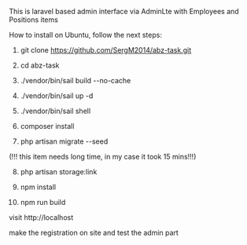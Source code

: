 This is laravel based admin interface via AdminLte with Employees and Positions items

How to install on Ubuntu, follow the next steps:

1) git clone https://github.com/SergM2014/abz-task.git

2) cd abz-task

3) ./vendor/bin/sail build --no-cache 

4) ./vendor/bin/sail up -d

5) ./vendor/bin/sail shell

6) composer install

7) php artisan migrate --seed

(!!! this item needs long time, in my case it took 15 mins!!!)

8) php artisan storage:link

9) npm install

10) npm run build


visit http://localhost 

make the registration on site
and test the admin part

